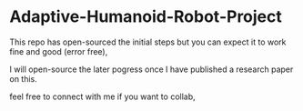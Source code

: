 # Adaptive-Humanoid-Robot-Project

This repo has open-sourced the initial steps but you can expect it to work fine and good (error free), 

I will open-source the later pogress once I have published a research paper on this.

feel free to connect with me if you want to collab,
